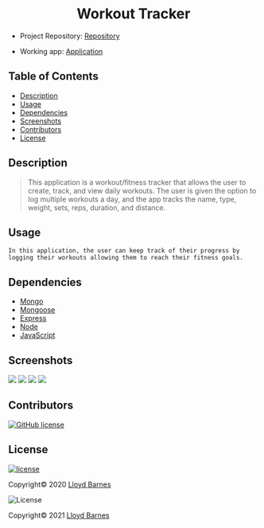 <div align="center">

# Workout Tracker

</div>

- Project Repository: [Repository](https://github.com/lbarnes86/WorkoutTracker)

- Working app: [Application](https://sheltered-forest-44851.herokuapp.com/)

## Table of Contents

- [Description](#description)
- [Usage](#usage)
- [Dependencies](#dependencies)
- [Screenshots](#screenshots)
- [Contributors](#contributors)
- [License](#license)

## Description

>This application is a workout/fitness tracker that allows the user to create, track, and view daily workouts. The user is given the option to log multiple workouts a day, and the app tracks the name, type, weight, sets, reps, duration, and distance.

## Usage

```
In this application, the user can keep track of their progress by logging their workouts allowing them to reach their fitness goals.

```

## Dependencies
- [Mongo](https://www.npmjs.com/package/mongodb)
- [Mongoose](https://www.npmjs.com/package/mongoose)
- [Express](https://www.npmjs.com/package/express)
- [Node](https://nodejs.org/en/)
- [JavaScript](https://www.javascript.com/) 

## Screenshots

<img src="https://user-images.githubusercontent.com/70309736/102704042-4c451980-423c-11eb-8883-f9ed2fc5743c.png">

<img src="https://user-images.githubusercontent.com/70309736/102704044-4ea77380-423c-11eb-84bb-6d54c2094882.png">

<img src="https://user-images.githubusercontent.com/70309736/102704045-4f400a00-423c-11eb-83aa-09cb43c1098c.png">

<img src="https://user-images.githubusercontent.com/70309736/102704047-523afa80-423c-11eb-8db1-8e24dc5a533c.png">

## Contributors

[![GitHub license](https://img.shields.io/badge/Made%20by-Lloyd%20Barnes-ab8c9b?style=flat&logo=github)](https://github.com/lbarnes86)

## License

[![license](https://img.shields.io/badge/License-ISC-brightgreen.svg)](https://choosealicense.com/licenses/isc/)
<br />

Copyright© 2020 [Lloyd Barnes](https://lbarnes86.github.io/updated_Portfolio/)

![License](https://img.shields.io/badge/license-MIT-green")


Copyright© 2021 [Lloyd Barnes](https://lbarnes86.github.io/react-portfolio/)